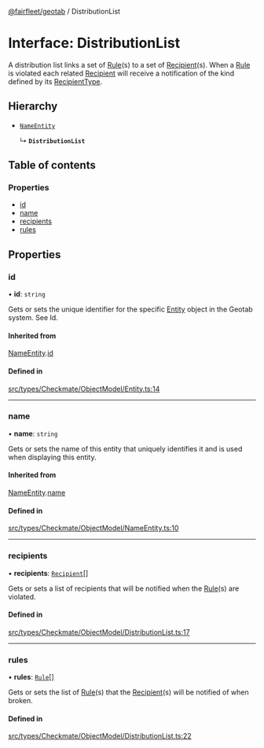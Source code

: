 [@fairfleet/geotab](../README.md) / DistributionList

# Interface: DistributionList

A distribution list links a set of [Rule](Rule.md)(s) to a set of [Recipient](Recipient.md)(s). When a [Rule](Rule.md) is violated each related [Recipient](Recipient.md) will receive a notification of the kind defined by its [RecipientType](../README.md#recipienttype).

## Hierarchy

- [`NameEntity`](NameEntity.md)

  ↳ **`DistributionList`**

## Table of contents

### Properties

- [id](DistributionList.md#id)
- [name](DistributionList.md#name)
- [recipients](DistributionList.md#recipients)
- [rules](DistributionList.md#rules)

## Properties

### id

• **id**: `string`

Gets or sets the unique identifier for the specific [Entity](Entity.md) object in the Geotab system. See Id.

#### Inherited from

[NameEntity](NameEntity.md).[id](NameEntity.md#id)

#### Defined in

[src/types/Checkmate/ObjectModel/Entity.ts:14](https://github.com/fairfleet/geotab/blob/ff38bfc/src/types/Checkmate/ObjectModel/Entity.ts#L14)

___

### name

• **name**: `string`

Gets or sets the name of this entity that uniquely identifies it and is used when displaying this entity.

#### Inherited from

[NameEntity](NameEntity.md).[name](NameEntity.md#name)

#### Defined in

[src/types/Checkmate/ObjectModel/NameEntity.ts:10](https://github.com/fairfleet/geotab/blob/ff38bfc/src/types/Checkmate/ObjectModel/NameEntity.ts#L10)

___

### recipients

• **recipients**: [`Recipient`](Recipient.md)[]

Gets or sets a list of recipients that will be notified when the
 [Rule](Rule.md)(s) are violated.

#### Defined in

[src/types/Checkmate/ObjectModel/DistributionList.ts:17](https://github.com/fairfleet/geotab/blob/ff38bfc/src/types/Checkmate/ObjectModel/DistributionList.ts#L17)

___

### rules

• **rules**: [`Rule`](Rule.md)[]

Gets or sets the list of [Rule](Rule.md)(s) that the [Recipient](Recipient.md)(s)
 will be notified of when broken.

#### Defined in

[src/types/Checkmate/ObjectModel/DistributionList.ts:22](https://github.com/fairfleet/geotab/blob/ff38bfc/src/types/Checkmate/ObjectModel/DistributionList.ts#L22)

